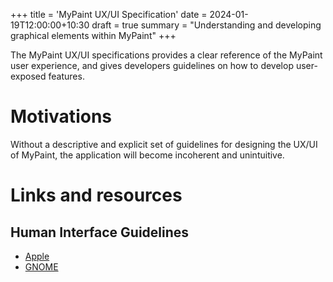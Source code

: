 +++
title = 'MyPaint UX/UI Specification'
date = 2024-01-19T12:00:00+10:30
draft = true
summary = "Understanding and developing graphical elements within MyPaint"
+++

The MyPaint UX/UI specifications provides a clear reference of the MyPaint user experience, and gives developers guidelines on how to develop user-exposed features.

# Motivations
Without a descriptive and explicit set of guidelines for designing the UX/UI of MyPaint, the application will become incoherent and unintuitive.

# Links and resources
## Human Interface Guidelines
- [Apple](https://developer.apple.com/design/)
- [GNOME](https://developer.gnome.org/hig/index.html)
